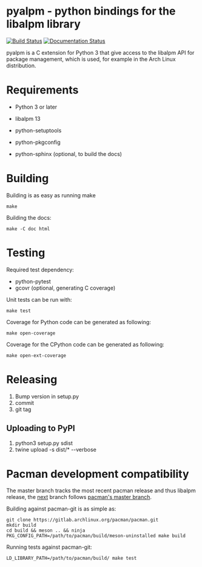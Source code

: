 #  pyalpm - python bindings for the libalpm library

[![Build Status](https://travis-ci.org/archlinux/pyalpm.svg?branch=master)](https://travis-ci.com/archlinux/pyalpm) [![Documentation Status](https://readthedocs.org/projects/pyalpm/badge/?version=latest)](https://pyalpm.readthedocs.io/en/latest/?badge=latest)

pyalpm is a C extension for Python 3 that give access to the
libalpm API for package management, which is used, for example
in the Arch Linux distribution.

# Requirements

* Python 3 or later

* libalpm 13

* python-setuptools

* python-pkgconfig

* python-sphinx (optional, to build the docs)

# Building

Building is as easy as running make

	make

Building the docs:

	make -C doc html

# Testing

Required test dependency:

* python-pytest
* gcovr (optional, generating C coverage) 

Unit tests can be run with:

	make test

Coverage for Python code can be generated as following:

	make open-coverage

Coverage for the CPython code can be generated as following:

	make open-ext-coverage

# Releasing

1. Bump version in setup.py
2. commit
3. git tag

## Uploading to PyPI

1. python3 setup.py sdist
2. twine upload -s dist/* --verbose

# Pacman development compatibility

The master branch tracks the most recent pacman release and thus libalpm
release, the [next](https://gitlab.archlinux.org/archlinux/pyalpm/-/tree/next) branch
follows [pacman's master branch](https://gitlab.archlinux.org/pacman/pacman.git).

Building against pacman-git is as simple as:

	git clone https://gitlab.archlinux.org/pacman/pacman.git
	mkdir build
	cd build && meson .. && ninja
	PKG_CONFIG_PATH=/path/to/pacman/build/meson-uninstalled make build

Running tests against pacman-git:

	LD_LIBRARY_PATH=/path/to/pacman/build/ make test
